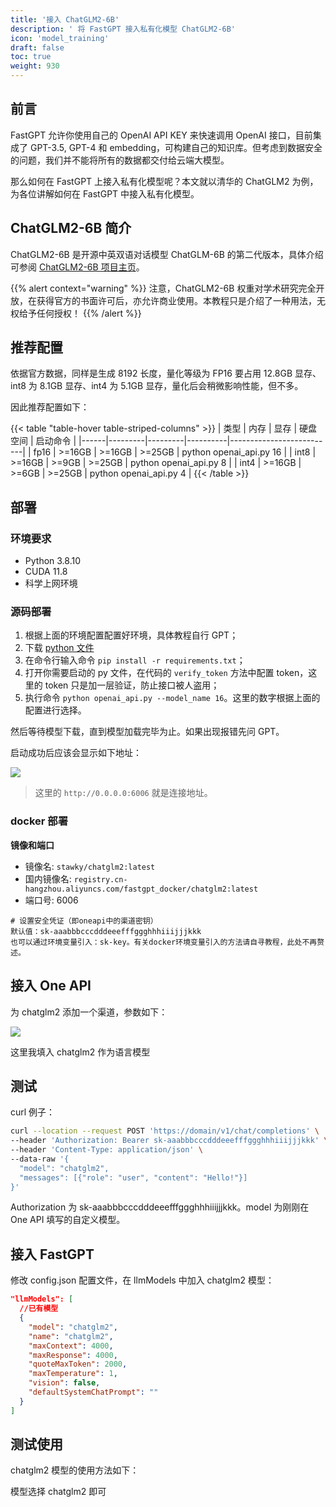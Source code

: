 ```yaml
---
title: '接入 ChatGLM2-6B'
description: ' 将 FastGPT 接入私有化模型 ChatGLM2-6B'
icon: 'model_training'
draft: false
toc: true
weight: 930
---
```


## 前言

FastGPT 允许你使用自己的 OpenAI API KEY 来快速调用 OpenAI 接口，目前集成了 GPT-3.5, GPT-4 和 embedding，可构建自己的知识库。但考虑到数据安全的问题，我们并不能将所有的数据都交付给云端大模型。

那么如何在 FastGPT 上接入私有化模型呢？本文就以清华的 ChatGLM2 为例，为各位讲解如何在 FastGPT 中接入私有化模型。

## ChatGLM2-6B 简介

ChatGLM2-6B 是开源中英双语对话模型 ChatGLM-6B 的第二代版本，具体介绍可参阅 [ChatGLM2-6B 项目主页](https://github.com/THUDM/ChatGLM2-6B)。

{{% alert context="warning" %}}
注意，ChatGLM2-6B 权重对学术研究完全开放，在获得官方的书面许可后，亦允许商业使用。本教程只是介绍了一种用法，无权给予任何授权！
{{% /alert %}}

## 推荐配置

依据官方数据，同样是生成 8192 长度，量化等级为 FP16 要占用 12.8GB 显存、int8 为 8.1GB 显存、int4 为 5.1GB 显存，量化后会稍微影响性能，但不多。

因此推荐配置如下：

{{< table "table-hover table-striped-columns" >}}
| 类型 | 内存 | 显存 | 硬盘空间 | 启动命令 |
|------|---------|---------|----------|--------------------------|
| fp16 | >=16GB | >=16GB | >=25GB | python openai_api.py 16 |
| int8 | >=16GB | >=9GB | >=25GB | python openai_api.py 8 |
| int4 | >=16GB | >=6GB | >=25GB | python openai_api.py 4 |
{{< /table >}}

## 部署

### 环境要求

- Python 3.8.10
- CUDA 11.8
- 科学上网环境

### 源码部署

1. 根据上面的环境配置配置好环境，具体教程自行 GPT；
2. 下载 [python 文件](https://blank/blob/main/files/models/ChatGLM2/openai_api.py)
3. 在命令行输入命令 `pip install -r requirements.txt`；
4. 打开你需要启动的 py 文件，在代码的 `verify_token` 方法中配置 token，这里的 token 只是加一层验证，防止接口被人盗用；
5. 执行命令 `python openai_api.py --model_name 16`。这里的数字根据上面的配置进行选择。

然后等待模型下载，直到模型加载完毕为止。如果出现报错先问 GPT。

启动成功后应该会显示如下地址：

![](/imgs/chatglm2.png)

> 这里的 `http://0.0.0.0:6006` 就是连接地址。

### docker 部署

**镜像和端口**

+ 镜像名: `stawky/chatglm2:latest`  
+ 国内镜像名: `registry.cn-hangzhou.aliyuncs.com/fastgpt_docker/chatglm2:latest`
+ 端口号: 6006

```
# 设置安全凭证（即oneapi中的渠道密钥）
默认值：sk-aaabbbcccdddeeefffggghhhiiijjjkkk
也可以通过环境变量引入：sk-key。有关docker环境变量引入的方法请自寻教程，此处不再赘述。
```

## 接入 One API

为 chatglm2 添加一个渠道，参数如下：

![](/imgs/model-m3e1.png)

这里我填入 chatglm2 作为语言模型

## 测试

curl 例子：

```bash
curl --location --request POST 'https://domain/v1/chat/completions' \
--header 'Authorization: Bearer sk-aaabbbcccdddeeefffggghhhiiijjjkkk' \
--header 'Content-Type: application/json' \
--data-raw '{
  "model": "chatglm2",
  "messages": [{"role": "user", "content": "Hello!"}]
}'
```

Authorization 为 sk-aaabbbcccdddeeefffggghhhiiijjjkkk。model 为刚刚在 One API 填写的自定义模型。

## 接入 FastGPT

修改 config.json 配置文件，在 llmModels 中加入 chatglm2 模型：

```json
"llmModels": [
  //已有模型
  {
    "model": "chatglm2",
    "name": "chatglm2",
    "maxContext": 4000,
    "maxResponse": 4000,
    "quoteMaxToken": 2000,
    "maxTemperature": 1,
    "vision": false, 
    "defaultSystemChatPrompt": ""
  }
]
```

## 测试使用

chatglm2 模型的使用方法如下：

模型选择 chatglm2 即可
